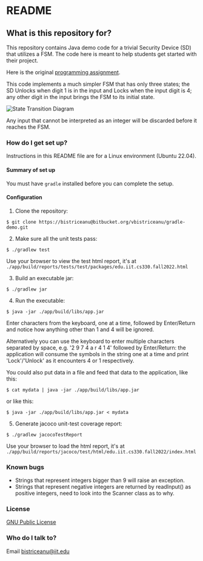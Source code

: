# README #

## What is this repository for? ##

This repository contains Java demo code for a trivial Security Device (SD) that utilizes a FSM. The code here is meant to help students get started with their project.

Here is the original [programming assignment](http://cs.iit.edu/~virgil/cs330/mail.fall2022/pa.html).

This code implements a much simpler FSM that has only three states; the SD Unlocks  when digit 1 is in the input and Locks when the input digit is 4; any other digit in the input brings the FSM to its initial state.

![State Transition Diagram](http://thesleepless.com/cs330/FSM-security-device-demo.png)


Any input that cannot be interpreted as an integer will be discarded before it reaches the FSM.

### How do I get set up? ###

Instructions in this README file are for a Linux environment (Ubuntu 22.04).

#### Summary of set up ####

You must have `gradle` installed before you can complete the setup.

#### Configuration ####

1. Clone the repository:
```
$ git clone https://bistriceanu@bitbucket.org/vbistriceanu/gradle-demo.git
```

2. Make sure all the unit tests pass:
```
$ ./gradlew test
```
Use your browser to view the test html report, it's at `./app/build/reports/tests/test/packages/edu.iit.cs330.fall2022.html`

3. Build an executable jar:
```
$ ./gradlew jar
```

4. Run the executable:
```
$ java -jar ./app/build/libs/app.jar
```
Enter characters from the keyboard, one at a time, followed
by Enter/Return and notice how anything other than 1 and 4 will be ignored.

  Alternatively you can use the keyboard to enter multiple characters separated by space, e.g. '2 9 7 4 a r 4 1 4' followed by Enter/Return: the application will consume the symbols in the string one at a time and print 'Lock'/'Unlock' as it encounters 4 or 1 respectively.

  You could also put data in a file and feed that data to the application, like this:
```
$ cat mydata | java -jar ./app/build/libs/app.jar
```

 or like this:
```
$ java -jar ./app/build/libs/app.jar < mydata
```

5. Generate jacoco unit-test coverage report:
```
$ ./gradlew jacocoTestReport
```
Use your browser to load the html report, it's at `./app/build/reports/jacoco/test/html/edu.iit.cs330.fall2022/index.html`

### Known bugs ###

* Strings that represent integers bigger than 9 will raise an exception.
* Strings that represent negative integers are returned by readInput() as positive integers, need to look into the Scanner class as to why.

### License ###

[GNU Public License](https://www.gnu.org/licenses/gpl-3.0.html)

### Who do I talk to? ###

Email bistriceanu@iit.edu

